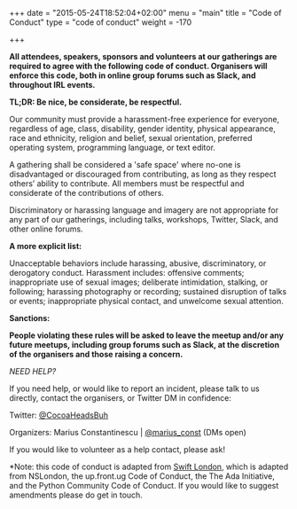 +++
date = "2015-05-24T18:52:04+02:00"
menu = "main"
title = "Code of Conduct"
type = "code of conduct"
weight = -170

+++


**All attendees, speakers, sponsors and volunteers at our gatherings are required to agree with the following code of conduct. Organisers will enforce this code, both in online group forums such as Slack, and throughout IRL events.**

**TL;DR: Be nice, be considerate, be respectful.**

Our community must provide a harassment-free experience for everyone, regardless of age, class, disability, gender identity, physical appearance, race and ethnicity, religion and belief, sexual orientation, preferred operating system, programming language, or text editor. 

A gathering shall be considered a 'safe space' where no-one is disadvantaged or discouraged from contributing, as long as they respect others’ ability to contribute. All members must be respectful and considerate of the contributions of others.

Discriminatory or harassing language and imagery are not appropriate for any part of our gatherings, including talks, workshops, Twitter, Slack, and other online forums. 

**A more explicit list:**

Unacceptable behaviors include harassing, abusive, discriminatory, or derogatory conduct. Harassment includes: offensive comments; inappropriate use of sexual images; deliberate intimidation, stalking, or following; harassing photography or recording; sustained disruption of talks or events; inappropriate physical contact, and unwelcome sexual attention.

**Sanctions:**

**People violating these rules will be asked to leave the meetup and/or any future meetups, including group forums such as Slack, at the discretion of the organisers and those raising a concern.**


*NEED HELP?*

If you need help, or would like to report an incident, please talk to us directly, contact the organisers, or Twitter DM in confidence:

Twitter: [@CocoaHeadsBuh](https://twitter.com/CocoaHeadsBuh)

Organizers: Marius Constantinescu | [@marius_const](https://twitter.com/marius_const) (DMs open)

If you would like to volunteer as a help contact, please ask!

*Note: this code of conduct is adapted from [Swift London](https://www.meetup.com/swiftlondon/pages/15972752/Code_of_Conduct_%7C_Safe_Spaces/), which is adapted from NSLondon, the up.front.ug Code of Conduct, the The Ada Initiative, and the Python Community Code of Conduct. If you would like to suggest amendments please do get in touch. 